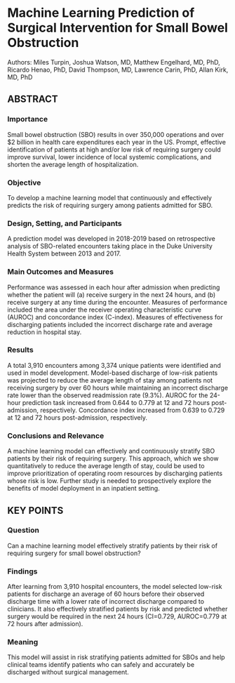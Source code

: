 # Machine Learning Prediction of Surgical Intervention for Small Bowel Obstruction

Authors: Miles Turpin, Joshua Watson, MD, Matthew Engelhard, MD, PhD, Ricardo Henao, PhD, David Thompson, MD, Lawrence Carin, PhD, Allan Kirk, MD, PhD

## ABSTRACT

### Importance
Small bowel obstruction (SBO) results in over 350,000 operations and over $2 billion in health care expenditures each year in the US. Prompt, effective identification of patients at high and/or low risk of requiring surgery could improve survival, lower incidence of local systemic complications, and shorten the average length of hospitalization.

### Objective
To develop a machine learning model that continuously and effectively predicts the risk of requiring surgery among patients admitted for SBO.

### Design, Setting, and Participants
A prediction model was developed in 2018-2019 based on retrospective analysis of SBO-related encounters taking place in the Duke University Health System between 2013 and 2017.

### Main Outcomes and Measures
Performance was assessed in each hour after admission when predicting whether the patient will (a) receive surgery in the next 24 hours, and (b) receive surgery at any time during the encounter. Measures of performance included the area under the receiver operating characteristic curve (AUROC) and concordance index (C-index). Measures of effectiveness for discharging patients included the incorrect discharge rate and average reduction in hospital stay.

### Results
A total 3,910 encounters among 3,374 unique patients were identified and used in model development. Model-based discharge of low-risk patients was projected to reduce the average length of stay among patients not receiving surgery by over 60 hours while maintaining an incorrect discharge rate lower than the observed readmission rate (9.3%). AUROC for the 24-hour prediction task increased from 0.644 to 0.779 at 12 and 72 hours post-admission, respectively. Concordance index increased from 0.639 to 0.729 at 12 and 72 hours post-admission, respectively.

### Conclusions and Relevance
A machine learning model can effectively and continuously stratify SBO patients by their risk of requiring surgery. This approach, which we show quantitatively to reduce the average length of stay, could be used to improve prioritization of operating room resources by discharging patients whose risk is low. Further study is needed to prospectively explore the benefits of model deployment in an inpatient setting.

## KEY POINTS

### Question
Can a machine learning model effectively stratify patients by their risk of requiring surgery for small bowel obstruction?

### Findings
After learning from 3,910 hospital encounters, the model selected low-risk patients for discharge an average of 60 hours before their observed discharge time with a lower rate of incorrect discharge compared to clinicians. It also effectively stratified patients by risk and predicted whether surgery would be required in the next 24 hours (CI=0.729, AUROC=0.779 at 72 hours after admission).

### Meaning
This model will assist in risk stratifying patients admitted for SBOs and help clinical teams identify patients who can safely and accurately be discharged without surgical management.